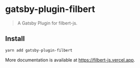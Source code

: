 # gatsby-plugin-filbert

> A Gatsby Plugin for filbert-js.

## Install

```bash
yarn add gatsby-plugin-filbert
```

More documentation is available at https://filbert-js.vercel.app.
